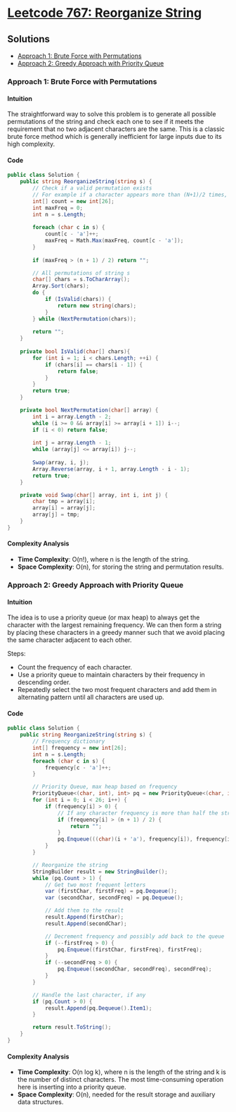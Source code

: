 # [Leetcode 767: Reorganize String](https://leetcode.com/problems/reorganize-string/)

## Solutions
- [Approach 1: Brute Force with Permutations](#approach-1-brute-force-with-permutations)
- [Approach 2: Greedy Approach with Priority Queue](#approach-2-greedy-approach-with-priority-queue)

### Approach 1: Brute Force with Permutations

#### Intuition

The straightforward way to solve this problem is to generate all possible permutations of the string and check each one to see if it meets the requirement that no two adjacent characters are the same. This is a classic brute force method which is generally inefficient for large inputs due to its high complexity.

#### Code

```csharp
public class Solution {
    public string ReorganizeString(string s) {
        // Check if a valid permutation exists
        // For example if a character appears more than (N+1)/2 times, it's impossible to reorganize
        int[] count = new int[26];
        int maxFreq = 0;
        int n = s.Length;
        
        foreach (char c in s) {
            count[c - 'a']++;
            maxFreq = Math.Max(maxFreq, count[c - 'a']);
        }
        
        if (maxFreq > (n + 1) / 2) return "";

        // All permutations of string s
        char[] chars = s.ToCharArray();
        Array.Sort(chars);
        do {
            if (IsValid(chars)) {
                return new string(chars);
            }
        } while (NextPermutation(chars));
        
        return "";
    }
    
    private bool IsValid(char[] chars){
        for (int i = 1; i < chars.Length; ++i) {
            if (chars[i] == chars[i - 1]) {
                return false;
            }
        }
        return true;
    }

    private bool NextPermutation(char[] array) {
        int i = array.Length - 2;
        while (i >= 0 && array[i] >= array[i + 1]) i--;
        if (i < 0) return false;
        
        int j = array.Length - 1;
        while (array[j] <= array[i]) j--;
        
        Swap(array, i, j);
        Array.Reverse(array, i + 1, array.Length - i - 1);
        return true;
    }

    private void Swap(char[] array, int i, int j) {
        char tmp = array[i];
        array[i] = array[j];
        array[j] = tmp;
    }
}
```

#### Complexity Analysis

- **Time Complexity**: O(n!), where n is the length of the string.
- **Space Complexity**: O(n), for storing the string and permutation results.

### Approach 2: Greedy Approach with Priority Queue

#### Intuition

The idea is to use a priority queue (or max heap) to always get the character with the largest remaining frequency. We can then form a string by placing these characters in a greedy manner such that we avoid placing the same character adjacent to each other.

Steps:
- Count the frequency of each character.
- Use a priority queue to maintain characters by their frequency in descending order.
- Repeatedly select the two most frequent characters and add them in alternating pattern until all characters are used up.

#### Code

```csharp
public class Solution {
    public string ReorganizeString(string s) {
        // Frequency dictionary
        int[] frequency = new int[26];
        int n = s.Length;
        foreach (char c in s) {
            frequency[c - 'a']++;
        }

        // Priority Queue, max heap based on frequency
        PriorityQueue<(char, int), int> pq = new PriorityQueue<(char, int), int>(Comparer<int>.Create((a, b) => b - a));
        for (int i = 0; i < 26; i++) {
            if (frequency[i] > 0) {
                // If any character frequency is more than half the string length, return empty
                if (frequency[i] > (n + 1) / 2) {
                    return "";
                }
                pq.Enqueue(((char)(i + 'a'), frequency[i]), frequency[i]);
            }
        }

        // Reorganize the string
        StringBuilder result = new StringBuilder();
        while (pq.Count > 1) {
            // Get two most frequent letters
            var (firstChar, firstFreq) = pq.Dequeue();
            var (secondChar, secondFreq) = pq.Dequeue();

            // Add them to the result
            result.Append(firstChar);
            result.Append(secondChar);

            // Decrement frequency and possibly add back to the queue
            if (--firstFreq > 0) {
                pq.Enqueue((firstChar, firstFreq), firstFreq);
            }
            if (--secondFreq > 0) {
                pq.Enqueue((secondChar, secondFreq), secondFreq);
            }
        }

        // Handle the last character, if any
        if (pq.Count > 0) {
            result.Append(pq.Dequeue().Item1);
        }

        return result.ToString();
    }
}
```

#### Complexity Analysis

- **Time Complexity**: O(n log k), where n is the length of the string and k is the number of distinct characters. The most time-consuming operation here is inserting into a priority queue.
- **Space Complexity**: O(n), needed for the result storage and auxiliary data structures.

